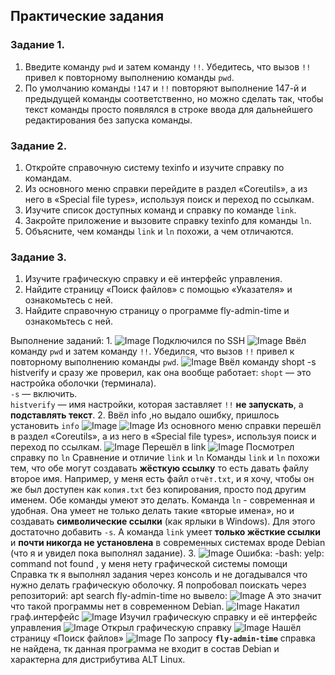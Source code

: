 ## Практические задания
### Задание 1.

1. Введите команду `pwd` и затем команду `!!`. Убедитесь, что вызов `!!` привел к повторному выполнению команды `pwd`.
2. По умолчанию команды `!147` и `!!` повторяют выполнение 147-й и предыдущей команды соответственно, но можно сделать так, чтобы текст команды просто появлялся в строке ввода для дальнейшего редактирования без запуска команды.
### Задание 2.

1. Откройте справочную систему texinfo и изучите справку по командам.
2. Из основного меню справки перейдите в раздел «Coreutils», а из него в «Special file types», используя поиск и переход по ссылкам.
3. Изучите список доступных команд и справку по команде `link`.
4. Закройте приложение и вызовите справку texinfo для команды `ln`.
5. Объясните, чем команды `link` и `ln` похожи, а чем отличаются.
### Задание 3.

1. Изучите графическую справку и её интерфейс управления.
2. Найдите страницу «Поиск файлов» с помощью «Указателя» и ознакомьтесь с ней.
3. Найдите справочную страницу о программе fly-admin-time и ознакомьтесь с ней.

Выполнение заданий:
1. 
![Image](<https://github.com/Ro1FZ/Test-work-Sedinkin/blob/main/Pasted%20image%2020251005144337.png?raw=true>)
Подключился по SSH
![Image](<https://github.com/Ro1FZ/Test-work-Sedinkin/blob/main/Pasted%20image%2020251005144503.png?raw=true>)
Ввёл команду `pwd` и затем команду `!!`. Убедился, что вызов `!!` привел к повторному выполнению команды `pwd`.
![Image](<https://github.com/Ro1FZ/Test-work-Sedinkin/blob/main/Pasted%20image%2020251005145254.png?raw=true>)
Ввёл команду shopt -s histverify и сразу же проверил, как она вообще работает:
`shopt` — это настройка оболочки (терминала).  
`-s` — включить.  
`histverify` — имя настройки, которая заставляет `!!` **не запускать**, а **подставлять текст**.
2.
Ввёл info ,но выдало ошибку, пришлось установить `info` 
![Image](<https://github.com/Ro1FZ/Test-work-Sedinkin/blob/main/Pasted%20image%2020251005145708.png?raw=true>)
![Image](<https://github.com/Ro1FZ/Test-work-Sedinkin/blob/main/Pasted%20image%2020251005150320.png?raw=true>)
Из основного меню справки перешёл в раздел «Coreutils», а из него в «Special file types», используя поиск и переход по ссылкам.
![Image](<https://github.com/Ro1FZ/Test-work-Sedinkin/blob/main/Pasted%20image%2020251005150438.png?raw=true>)
Перешёл в link
![Image](<https://github.com/Ro1FZ/Test-work-Sedinkin/blob/main/Pasted%20image%2020251005150530.png?raw=true>)
Посмотрел справку по `ln`
Сравнение и отличие `link` и `ln`
Команды `link` и `ln` похожи тем, что обе могут создавать **жёсткую ссылку** то есть давать файлу второе имя. Например, у меня есть файл `отчёт.txt`, и я хочу, чтобы он же был доступен как `копия.txt` без копирования, просто под другим именем. Обе команды умеют это делать.
Команда `ln` - современная и удобная. Она умеет не только делать такие «вторые имена», но и создавать **символические ссылки** (как ярлыки в Windows). Для этого достаточно добавить `-s`.
А команда `link` умеет **только жёсткие ссылки** и **почти никогда не установлена** в современных системах вроде Debian (что я и увидел пока выполнял задание).
3.
![Image](<https://github.com/Ro1FZ/Test-work-Sedinkin/blob/main/Pasted%20image%2020251005151717.png?raw=true>)
Ошибка: -bash: yelp: command not found , у меня нету графической системы помощи Справка тк я выполнял задания через консоль и не догадывался что нужно делать графическую оболочку.
Я попробовал поискать через репозиторий: apt search fly-admin-time но вывело:
![Image](<https://github.com/Ro1FZ/Test-work-Sedinkin/blob/main/Pasted%20image%2020251005152327.png?raw=true>)
А это значит что такой программы нет в современном Debian.
![Image](<https://github.com/Ro1FZ/Test-work-Sedinkin/blob/main/Pasted%20image%2020251005153850.png?raw=true>)
Накатил граф.интерфейс 
![Image](<https://github.com/Ro1FZ/Test-work-Sedinkin/blob/main/Pasted%20image%2020251005154002.png?raw=true>)
Изучил графическую справку и её интерфейс управления
![Image](<https://github.com/Ro1FZ/Test-work-Sedinkin/blob/main/Pasted%20image%2020251005154654.png?raw=true>)
Открыл графическую справку
![Image](<https://github.com/Ro1FZ/Test-work-Sedinkin/blob/main/Pasted%20image%2020251005160120.png?raw=true>)
Нашёл страницу «Поиск файлов»
![Image](<https://github.com/Ro1FZ/Test-work-Sedinkin/blob/main/Pasted%20image%2020251005160417.png?raw=true>)
По запросу **`fly-admin-time`** справка не найдена, тк данная программа не входит в состав Debian и характерна для дистрибутива ALT Linux.
